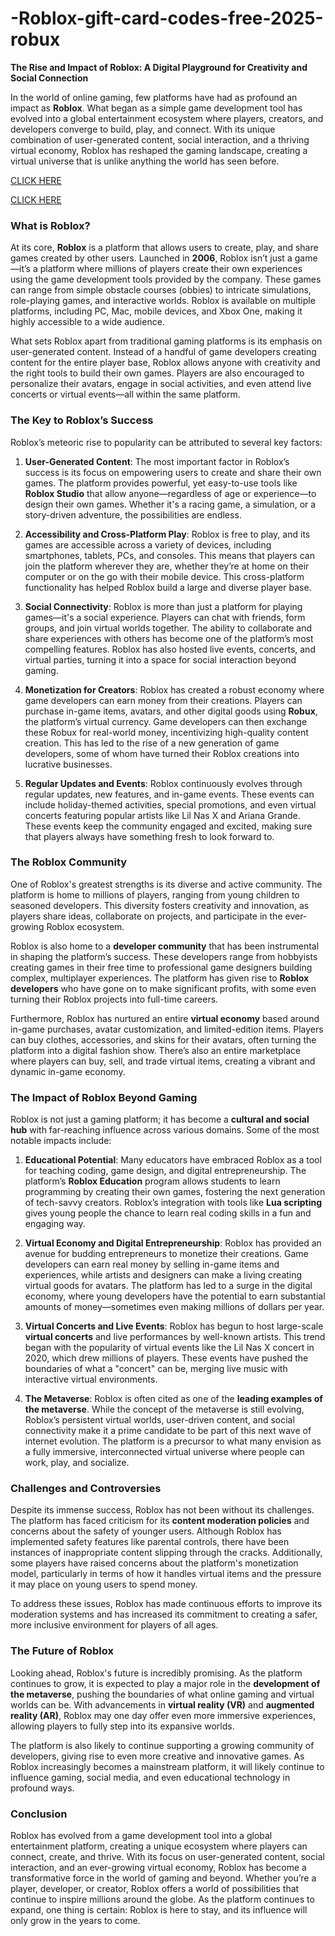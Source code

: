 # -Roblox-gift-card-codes-free-2025-robux

**The Rise and Impact of Roblox: A Digital Playground for Creativity and Social Connection**

In the world of online gaming, few platforms have had as profound an impact as **Roblox**. What began as a simple game development tool has evolved into a global entertainment ecosystem where players, creators, and developers converge to build, play, and connect. With its unique combination of user-generated content, social interaction, and a thriving virtual economy, Roblox has reshaped the gaming landscape, creating a virtual universe that is unlike anything the world has seen before.

[CLICK HERE](https://tinyurl.com/ycy7cnvj) 

[CLICK HERE](https://tinyurl.com/ycy7cnvj) 

### **What is Roblox?**

At its core, **Roblox** is a platform that allows users to create, play, and share games created by other users. Launched in **2006**, Roblox isn’t just a game—it’s a platform where millions of players create their own experiences using the game development tools provided by the company. These games can range from simple obstacle courses (obbies) to intricate simulations, role-playing games, and interactive worlds. Roblox is available on multiple platforms, including PC, Mac, mobile devices, and Xbox One, making it highly accessible to a wide audience.

What sets Roblox apart from traditional gaming platforms is its emphasis on user-generated content. Instead of a handful of game developers creating content for the entire player base, Roblox allows anyone with creativity and the right tools to build their own games. Players are also encouraged to personalize their avatars, engage in social activities, and even attend live concerts or virtual events—all within the same platform.

### **The Key to Roblox’s Success**

Roblox’s meteoric rise to popularity can be attributed to several key factors:

1. **User-Generated Content**: The most important factor in Roblox’s success is its focus on empowering users to create and share their own games. The platform provides powerful, yet easy-to-use tools like **Roblox Studio** that allow anyone—regardless of age or experience—to design their own games. Whether it's a racing game, a simulation, or a story-driven adventure, the possibilities are endless.

2. **Accessibility and Cross-Platform Play**: Roblox is free to play, and its games are accessible across a variety of devices, including smartphones, tablets, PCs, and consoles. This means that players can join the platform wherever they are, whether they’re at home on their computer or on the go with their mobile device. This cross-platform functionality has helped Roblox build a large and diverse player base.

3. **Social Connectivity**: Roblox is more than just a platform for playing games—it's a social experience. Players can chat with friends, form groups, and join virtual worlds together. The ability to collaborate and share experiences with others has become one of the platform’s most compelling features. Roblox has also hosted live events, concerts, and virtual parties, turning it into a space for social interaction beyond gaming.

4. **Monetization for Creators**: Roblox has created a robust economy where game developers can earn money from their creations. Players can purchase in-game items, avatars, and other digital goods using **Robux**, the platform’s virtual currency. Game developers can then exchange these Robux for real-world money, incentivizing high-quality content creation. This has led to the rise of a new generation of game developers, some of whom have turned their Roblox creations into lucrative businesses.

5. **Regular Updates and Events**: Roblox continuously evolves through regular updates, new features, and in-game events. These events can include holiday-themed activities, special promotions, and even virtual concerts featuring popular artists like Lil Nas X and Ariana Grande. These events keep the community engaged and excited, making sure that players always have something fresh to look forward to.

### **The Roblox Community**

One of Roblox's greatest strengths is its diverse and active community. The platform is home to millions of players, ranging from young children to seasoned developers. This diversity fosters creativity and innovation, as players share ideas, collaborate on projects, and participate in the ever-growing Roblox ecosystem.

Roblox is also home to a **developer community** that has been instrumental in shaping the platform’s success. These developers range from hobbyists creating games in their free time to professional game designers building complex, multiplayer experiences. The platform has given rise to **Roblox developers** who have gone on to make significant profits, with some even turning their Roblox projects into full-time careers.

Furthermore, Roblox has nurtured an entire **virtual economy** based around in-game purchases, avatar customization, and limited-edition items. Players can buy clothes, accessories, and skins for their avatars, often turning the platform into a digital fashion show. There’s also an entire marketplace where players can buy, sell, and trade virtual items, creating a vibrant and dynamic in-game economy.

### **The Impact of Roblox Beyond Gaming**

Roblox is not just a gaming platform; it has become a **cultural and social hub** with far-reaching influence across various domains. Some of the most notable impacts include:

1. **Educational Potential**: Many educators have embraced Roblox as a tool for teaching coding, game design, and digital entrepreneurship. The platform’s **Roblox Education** program allows students to learn programming by creating their own games, fostering the next generation of tech-savvy creators. Roblox’s integration with tools like **Lua scripting** gives young people the chance to learn real coding skills in a fun and engaging way.

2. **Virtual Economy and Digital Entrepreneurship**: Roblox has provided an avenue for budding entrepreneurs to monetize their creations. Game developers can earn real money by selling in-game items and experiences, while artists and designers can make a living creating virtual goods for avatars. The platform has led to a surge in the digital economy, where young developers have the potential to earn substantial amounts of money—sometimes even making millions of dollars per year.

3. **Virtual Concerts and Live Events**: Roblox has begun to host large-scale **virtual concerts** and live performances by well-known artists. This trend began with the popularity of virtual events like the Lil Nas X concert in 2020, which drew millions of players. These events have pushed the boundaries of what a "concert" can be, merging live music with interactive virtual environments.

4. **The Metaverse**: Roblox is often cited as one of the **leading examples of the metaverse**. While the concept of the metaverse is still evolving, Roblox’s persistent virtual worlds, user-driven content, and social connectivity make it a prime candidate to be part of this next wave of internet evolution. The platform is a precursor to what many envision as a fully immersive, interconnected virtual universe where people can work, play, and socialize.

### **Challenges and Controversies**

Despite its immense success, Roblox has not been without its challenges. The platform has faced criticism for its **content moderation policies** and concerns about the safety of younger users. Although Roblox has implemented safety features like parental controls, there have been instances of inappropriate content slipping through the cracks. Additionally, some players have raised concerns about the platform's monetization model, particularly in terms of how it handles virtual items and the pressure it may place on young users to spend money.

To address these issues, Roblox has made continuous efforts to improve its moderation systems and has increased its commitment to creating a safer, more inclusive environment for players of all ages.

### **The Future of Roblox**

Looking ahead, Roblox's future is incredibly promising. As the platform continues to grow, it is expected to play a major role in the **development of the metaverse**, pushing the boundaries of what online gaming and virtual worlds can be. With advancements in **virtual reality (VR)** and **augmented reality (AR)**, Roblox may one day offer even more immersive experiences, allowing players to fully step into its expansive worlds.

The platform is also likely to continue supporting a growing community of developers, giving rise to even more creative and innovative games. As Roblox increasingly becomes a mainstream platform, it will likely continue to influence gaming, social media, and even educational technology in profound ways.

### **Conclusion**

Roblox has evolved from a game development tool into a global entertainment platform, creating a unique ecosystem where players can connect, create, and thrive. With its focus on user-generated content, social interaction, and an ever-growing virtual economy, Roblox has become a transformative force in the world of gaming and beyond. Whether you’re a player, developer, or creator, Roblox offers a world of possibilities that continue to inspire millions around the globe. As the platform continues to expand, one thing is certain: Roblox is here to stay, and its influence will only grow in the years to come.
